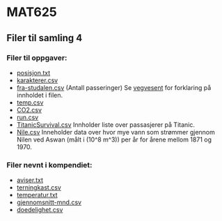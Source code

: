 
# MAT625 

## Filer til samling 4

### Filer til oppgaver:

* [posisjon.txt](Data_behandling/posisjon.txt)
* [karakterer.csv](Data_behandling/karakterer.csv)
* [fra-studalen.csv](Data_behandling/fra-studalen.csv) (Antall passeringer) Se [vegvesent](https://www.vegvesen.no/trafikkdata/start/om-trafikkdata#om-eksport) for forklaring på innholdet i filen.
* [temp.csv](Data_behandling/temp.csv)
* [CO2.csv](Data_behandling/CO2.csv)
* [run.csv](Data_behandling/run.csv)
* [TitanicSurvival.csv](https://vincentarelbundock.github.io/Rdatasets/csv/carData/TitanicSurvival.csv) Innholder liste over passasjerer på Titanic.
* [Nile.csv](https://vincentarelbundock.github.io/Rdatasets/csv/datasets/Nile.csv) Inneholder data over hvor mye vann som strømmer gjennom Nilen ved Aswan (målt i \(10^8 m^3\)) per år for årene mellom 1871 og 1970. 

### Filer nevnt i kompendiet:
* [aviser.txt](Data_behandling/aviser.txt)
* [terningkast.csv](Data_behandling/terningkast.csv)  
* [temperatur.txt](Data_behandling/temperatur.txt)
* [gjennomsnitt-mnd.csv](Data_behandling/gjennomsnitt-mnd.csv)
* [doedelighet.csv](Data_behandling/doedelighet.csv)


